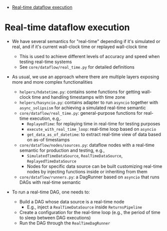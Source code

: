 <!--ts-->
   * [Real-time dataflow execution](#real-time-dataflow-execution)



<!--te-->
# Real-time dataflow execution

- We have several semantics for "real-time" depending if it's simulated or real,
  and if it's current wall-clock time or replayed wall-clock time
  - This is used to achieve different levels of accuracy and speed when testing
    real-time systems
  - See `core/dataflow/real_time.py` for detailed definitions

- As usual, we use an approach where there are multiple layers exposing more and
  more complex functionalities
  - `helpers/hdatetime.py`: contains some functions for getting wall-clock time
    and handling timestamps with time zone
  - `helpers/hasyncio.py`: contains adapter to run `asyncio` together with
    `async_solipsism` for achieving a simulated real-time semantic
  - `core/dataflow/real_time.py`: general-purpose functions for real-time
    execution, e.g,.
    - `ReplayedTime`: for replaying time in real-time for testing purposes
    - `execute_with_real_time_loop`: real-time loop based on `asyncio`
    - `get_data_as_of_datetime`: to extract real-time view of data based on
      as-of timestamps
  - `core/dataflow/nodes/sources.py`: dataflow nodes with a real-time semantic
    for production and testing, e.g.,
    - `SimulatedTimeDataSource`, `RealTimeDataSource`, `ReplayedTimeDataSource`
    - Nodes for specific data source can be built customizing real-time nodes by
      injecting functions inside or inheriting from them
  - `core/dataflow/runners.py`: a DagRunner based on `asyncio` that runs DAGs
    with real-time semantic

- To run a real-time DAG, one needs to:
  - Build a DAG whose data source is a real-time node
    - E.g., inject a `RealTimeDataSource` inside `ReturnsPipeline`
  - Create a configuration for the real-time loop (e.g., the period of time to
    sleep between DAG executions)
  - Run the DAG through the `RealTimeDagRunner`
